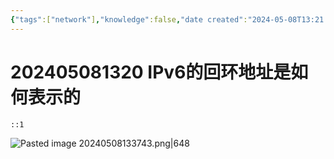 ```yaml
---
{"tags":["network"],"knowledge":false,"date created":"2024-05-08T13:21:05+08:00","date modified":"2024-05-08T13:37:44+08:00","dg-publish":true,"permalink":"/001 Inbox/202405081320 IPv6的回环地址是如何表示的/","dgPassFrontmatter":true,"noteIcon":"2","created":"2024-05-08T13:21:05+08:00","updated":"2024-05-08T13:37:44+08:00"}
---
```



# 202405081320 IPv6的回环地址是如何表示的

`::1` 

![Pasted image 20240508133743.png|648](/img/user/attachs/Pasted%20image%2020240508133743.png)
